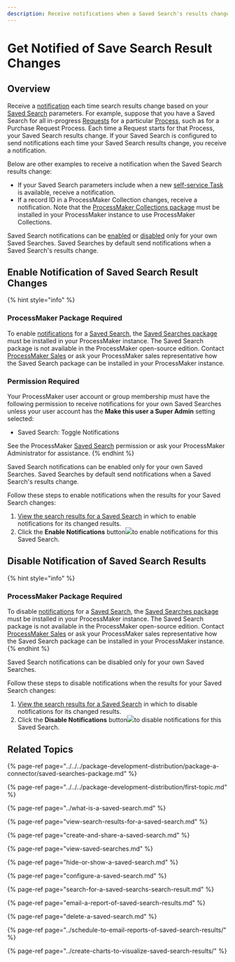 ```yaml
---
description: Receive notifications when a Saved Search's results change.
---
```


# Get Notified of Save Search Result Changes

## Overview

Receive a [notification](../../notifications.md) each time search results change based on your [Saved Search](../what-is-a-saved-search.md) parameters. For example, suppose that you have a Saved Search for all in-progress [Requests](../../requests/what-is-a-request.md) for a particular [Process](../../../designing-processes/viewing-processes/what-is-a-process.md), such as for a Purchase Request Process. Each time a Request starts for that Process, your Saved Search results change. If your Saved Search is configured to send notifications each time your Saved Search results change, you receive a notification.

Below are other examples to receive a notification when the Saved Search results change:

* If your Saved Search parameters include when a new [self-service Task](../../task-management/self-assign-tasks-to-yourself-from-a-queue.md) is available, receive a notification.
* If a record ID in a ProcessMaker Collection changes, receive a notification. Note that the [ProcessMaker Collections package](../../../package-development-distribution/package-a-connector/collections.md) must be installed in your ProcessMaker instance to use ProcessMaker Collections.

Saved Search notifications can be [enabled](get-notified-of-save-search-result-changes.md#enable-notification-of-saved-search-result-changes) or [disabled](get-notified-of-save-search-result-changes.md#disable-notification-of-saved-search-results) only for your own Saved Searches. Saved Searches by default send notifications when a Saved Search's results change.

## Enable Notification of Saved Search Result Changes

{% hint style="info" %}
### ProcessMaker Package Required

To enable [notifications](../../notifications.md) for a [Saved Search](../what-is-a-saved-search.md), the [Saved Searches package](../../../package-development-distribution/package-a-connector/saved-searches-package.md) must be installed in your ProcessMaker instance. The Saved Search package is not available in the ProcessMaker open-source edition. Contact [ProcessMaker Sales](mailto:sales@processmaker.com) or ask your ProcessMaker sales representative how the Saved Search package can be installed in your ProcessMaker instance.

### Permission Required

Your ProcessMaker user account or group membership must have the following permission to receive notifications for your own Saved Searches unless your user account has the **Make this user a Super Admin** setting selected:

* Saved Search: Toggle Notifications

See the ProcessMaker [Saved Search](../../../processmaker-administration/permission-descriptions-for-users-and-groups.md#saved-search) permission or ask your ProcessMaker Administrator for assistance.
{% endhint %}

Saved Search notifications can be enabled only for your own Saved Searches. Saved Searches by default send notifications when a Saved Search's results change.

Follow these steps to enable notifications when the results for your Saved Search changes:

1. [View the search results for a Saved Search](view-search-results-for-a-saved-search.md) in which to enable notifications for its changed results.
2. Click the **Enable Notifications** button![](../../../.gitbook/assets/enable-notifications-button-saved-searches-package.png)to enable notifications for this Saved Search.

## Disable Notification of Saved Search Results

{% hint style="info" %}
### ProcessMaker Package Required

To disable [notifications](../../notifications.md) for a [Saved Search](../what-is-a-saved-search.md), the [Saved Searches package](../../../package-development-distribution/package-a-connector/saved-searches-package.md) must be installed in your ProcessMaker instance. The Saved Search package is not available in the ProcessMaker open-source edition. Contact [ProcessMaker Sales](mailto:sales@processmaker.com) or ask your ProcessMaker sales representative how the Saved Search package can be installed in your ProcessMaker instance.
{% endhint %}

Saved Search notifications can be disabled only for your own Saved Searches.

Follow these steps to disable notifications when the results for your Saved Search changes:

1. [View the search results for a Saved Search](view-search-results-for-a-saved-search.md) in which to disable notifications for its changed results.
2. Click the **Disable Notifications** button![](../../../.gitbook/assets/disable-notifications-button-saved-searches-package.png)to disable notifications for this Saved Search.

## Related Topics

{% page-ref page="../../../package-development-distribution/package-a-connector/saved-searches-package.md" %}

{% page-ref page="../../../package-development-distribution/first-topic.md" %}

{% page-ref page="../what-is-a-saved-search.md" %}

{% page-ref page="view-search-results-for-a-saved-search.md" %}

{% page-ref page="create-and-share-a-saved-search.md" %}

{% page-ref page="view-saved-searches.md" %}

{% page-ref page="hide-or-show-a-saved-search.md" %}

{% page-ref page="configure-a-saved-search.md" %}

{% page-ref page="search-for-a-saved-searchs-search-result.md" %}

{% page-ref page="email-a-report-of-saved-search-results.md" %}

{% page-ref page="delete-a-saved-search.md" %}

{% page-ref page="../schedule-to-email-reports-of-saved-search-results/" %}

{% page-ref page="../create-charts-to-visualize-saved-search-results/" %}

